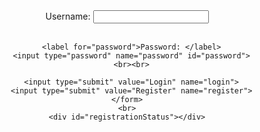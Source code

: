 <!DOCTYPE html>
<html lang="en">
<head>
  <meta charset="UTF-8">
  <meta name="viewport" content="width=device-width, initial-scale=1.0">
  <meta http-equiv="X-UA-Compatible" content="ie=edge">
  <title>Document</title>
</head>
<body>
  <!-- The center tag is generally frowned upon, but it works for this simple page -->
  <center>
    <form action="/authenticate" method="post">
      <label for="username">Username: </label>
      <input type="text" name="username" id="username">
      <br><br>

      <label for="password">Password: </label>
      <input type="password" name="password" id="password">
      <br><br>

      <input type="submit" value="Login" name="login">
      <input type="submit" value="Register" name="register">
    </form>
    <br>
    <div id="registrationStatus"></div>
  </center>

  <script>
    const params = new URLSearchParams(location.search);
    const $registrationStatus = document.querySelector('#registrationStatus');
    if (params.has('registration')) {
      $registrationStatus.innerText = `Registration ${params.get('registration')}`;
    }
  </script>
</body>
</html>
